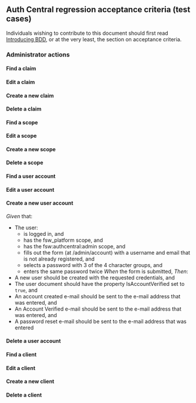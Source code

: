 ## Auth Central regression acceptance criteria (test cases)

Individuals wishing to contribute to this document should first read [Introducing BDD](http://dannorth.net/introducing-bdd/), or at the very least, the section on acceptance criteria.

### Administrator actions


#### Find a claim

#### Edit a claim

#### Create a new claim

#### Delete a claim

#### Find a scope

#### Edit a scope

#### Create a new scope

#### Delete a scope

#### Find a user account

#### Edit a user account

#### Create a new user account
*Given* that:
- The user:
  - is logged in, and
  - has the fsw_platform scope, and
  - has the fsw:authcentral:admin scope, and
  - fills out the form (at /admin/account) with a username and email that is not already registered, and
  - selects a password with 3 of the 4 character groups, and
  - enters the same password twice
*When* the form is submitted,
*Then*:
- A new user should be created with the requested credentials, and
- The user document should have the property IsAccountVerified set to `true`, and
- An account created e-mail should be sent to the e-mail address that was entered, and
- An Account Verified e-mail should be sent to the e-mail address that was entered, and
- A password reset e-mail should be sent to the e-mail address that was entered

#### Delete a user account

#### Find a client
#### Edit a client
#### Create a new client
#### Delete a client